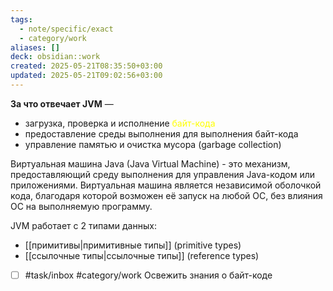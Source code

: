 ```yaml
---
tags:
  - note/specific/exact
  - category/work
aliases: []
deck: obsidian::work
created: 2025-05-21T08:35:50+03:00
updated: 2025-05-21T09:02:56+03:00
---
```


**За что отвечает JVM**
—
- загрузка, проверка и исполнение <font color="#ffff00">байт-кода</font>
- предоставление среды выполнения для выполнения байт-кода
- управление памятью и очистка мусора (garbage collection)

Виртуальная машина Java (Java Virtual Machine) - это механизм, предоставляющий среду выполнения для управления Java-кодом или приложениями. Виртуальная машина является независимой оболочкой кода, благодаря которой возможен её запуск на любой ОС, без влияния ОС на выполняемую программу.

JVM работает с 2 типами данных:
- [[примитивы|примитивные типы]] (primitive types)
- [[ссылочные типы|ссылочные типы]] (reference types)

- [ ] #task/inbox #category/work Освежить знания о байт-коде
